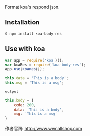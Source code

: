 

Format koa's respond json.

## Installation

```sh
$ npm install koa-body-res
```

## Use with koa

```js
var app = require('koa')();
var koaRes = require('koa-body-res');
app.use(koaRes());

this.data = 'This is a body';
this.msg = 'This is a msg';

output

this.body = {
	code: 200,
	data: 'This is a body',
	msg: 'This is a msg'
}

```
作者官网:
http://www.wemallshop.com